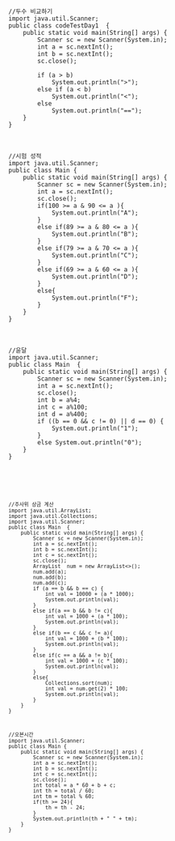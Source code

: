 <pre><code>//두수 비교하기
import java.util.Scanner;
public class codeTestDay1  {
    public static void main(String[] args) {
		Scanner sc = new Scanner(System.in);
		int a = sc.nextInt();
		int b = sc.nextInt();
		sc.close();
		
		if (a > b)
			System.out.println(">");
		else if (a < b)
			System.out.println("<");
		else
			System.out.println("==");
	}
}</code></pre>
<br>
<pre><code>//시험 성적
import java.util.Scanner;
public class Main {
    public static void main(String[] args) {
		Scanner sc = new Scanner(System.in);
		int a = sc.nextInt();
		sc.close();
		if(100 >= a & 90 <= a ){
			System.out.println("A");
		}
		else if(89 >= a & 80 <= a ){
			System.out.println("B");
		}
		else if(79 >= a & 70 <= a ){
			System.out.println("C");
		}
		else if(69 >= a & 60 <= a ){
			System.out.println("D");
		}
		else{
			System.out.println("F");
		}
	}
}</code></pre>
<br>
<pre><code>//윤달
import java.util.Scanner;
public class Main  {
    public static void main(String[] args) {
		Scanner sc = new Scanner(System.in);
		int a = sc.nextInt();
		sc.close();
		int b = a%4;
		int c = a%100;
		int d = a%400;
		if ((b == 0 && c != 0) || d == 0) {
			System.out.println("1");
		}
		else System.out.println("0");
	}
}

<br>

<pre>
<code>
//주사위 상금 계산
import java.util.ArrayList;
import java.util.Collections;
import java.util.Scanner;
public class Main  {
    public static void main(String[] args) {
		Scanner sc = new Scanner(System.in);
		int a = sc.nextInt();
		int b = sc.nextInt();
		int c = sc.nextInt();
		sc.close();
		ArrayList <Integer> num = new ArrayList<>();
		num.add(a);
		num.add(b);
		num.add(c);
		if (a == b && b == c) {
			int val = 10000 + (a * 1000);
			System.out.println(val);
		}
		else if(a == b && b != c){
			int val = 1000 + (a * 100);
			System.out.println(val);
		}
		else if(b == c && c != a){
			int val = 1000 + (b * 100);
			System.out.println(val);
		}
		else if(c == a && a != b){
			int val = 1000 + (c * 100);
			System.out.println(val);
		}
		else{
			Collections.sort(num);
			int val = num.get(2) * 100;
			System.out.println(val);
		}
	}
}
<br>

//오븐시간
import java.util.Scanner;
public class Main {
	public static void main(String[] args) {
		Scanner sc = new Scanner(System.in);
		int a = sc.nextInt();
		int b = sc.nextInt();
		int c = sc.nextInt();
		sc.close();
		int total = a * 60 + b + c;
		int th = total / 60;
		int tm = total % 60;
		if(th >= 24){
			th = th - 24;
		}
		System.out.println(th + " " + tm);
	}
}
</code></pre>

